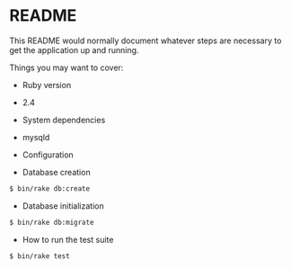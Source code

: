 # README

This README would normally document whatever steps are necessary to get the
application up and running.

Things you may want to cover:

* Ruby version

- 2.4

* System dependencies

- mysqld

* Configuration

* Database creation

```bash
$ bin/rake db:create
```

* Database initialization

```bash
$ bin/rake db:migrate
```

* How to run the test suite

```bash
$ bin/rake test
```
